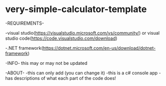 # very-simple-calculator-template
-REQUIREMENTS-

-visual studio(https://visualstudio.microsoft.com/vs/community/) or visual studio code(https://code.visualstudio.com/download)

-.NET framework(https://dotnet.microsoft.com/en-us/download/dotnet-framework)

-INFO-
this may or may not be updated 

-ABOUT-
-this can only add  (you can change it)
-this is a c# console app 
-has descriptions of what each part of the code does!
